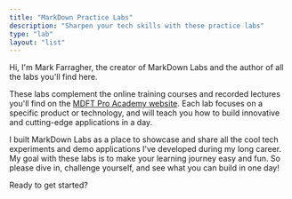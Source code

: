 ```yaml
---
title: "MarkDown Practice Labs"
description: "Sharpen your tech skills with these practice labs"
type: "lab"
layout: "list"
---
```

Hi, I'm Mark Farragher, the creator of MarkDown Labs and the author of all the labs you'll find here.

These labs complement the online training courses and recorded lectures you'll find on the [MDFT Pro Academy website](https://www.mdft.academy). Each lab focuses on a specific product or technology, and will teach you how to build innovative and cutting-edge applications in a day.

I built MarkDown Labs as a place to showcase and share all the cool tech experiments and demo applications I've developed during my long career. My goal with these labs is to make your learning journey easy and fun. So please dive in, challenge yourself, and see what you can build in one day!

Ready to get started?